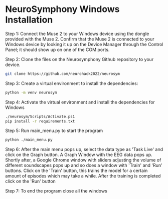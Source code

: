 # NeuroSymphony Windows Installation

Step 1:
Connect the Muse 2 to your Windows device using the dongle provided with the Muse 2. Confirm that the Muse 2 is connected to your Windows device by looking it up on the Device Manager through the Control Panel; it should show up on one of the COM ports.

Step 2: 
Clone the files on the Neurosymphony Github repository to your device.
```sh
git clone https://github.com/neurohack2022/neurosym
```
Step 3:
Create a virtual environment to install the dependencies:
```sh
python -m venv neurosym
```
Step 4:
Activate the virtual environment and install the dependencies for Windows
```sh
./neurosym/Scripts/Activate.ps1
pip install -r requirements.txt
```
Step 5:
Run main_menu.py to start the program
```sh
python ./main_menu.py
```
Step 6:
After the main menu pops up, select the data type as 'Task Live' and click on the Graph button. A Graph Window with the EEG data pops up. Shortly after, a Google Chrome window with sliders adjusting the volume of different soundscapes pops up and so does a window with 'Train' and 'Run' buttons. Click on the 'Train' button, this trains the model for a certain amount of episodes which may take a while. After the training is completed click on the 'Run' button

Step 7:
To end the program close all the windows
